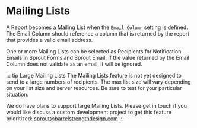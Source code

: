 # Mailing Lists

A Report becomes a Mailing List when the `Email Column` setting is defined. The Email Column should reference a column that is returned by the report that provides a valid email address.

One or more Mailing Lists can be selected as Recipients for Notification Emails in Sprout Forms and Sprout Email. If the value returned by the Email Column does not validate as an email, it will be ignored.

::: tip Large Mailing Lists
The Mailing Lists feature is not yet designed to send to a large numbers of recipients. The max list size will vary depending on your list size and server resources. Be sure to test for your particular situation.

We do have plans to support large Mailing Lists. Please get in touch if you would like discuss a custom development project to get this feature prioritized: <a href="mailto:sprout@barrelstrengthdesign.com" target="_blank">sprout@barrelstrengthdesign.com</a>
:::
